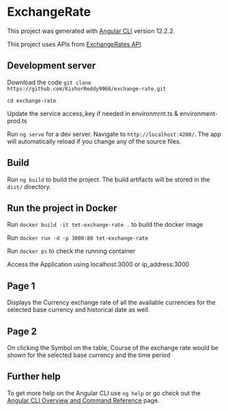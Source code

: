 # ExchangeRate

This project was generated with [Angular CLI](https://github.com/angular/angular-cli) version 12.2.2.

This project uses APIs from [ExchangeRates API](https://exchangeratesapi.io/documentation/)

## Development server

Download the code
`git clone https://github.com/KishorReddy9966/exchange-rate.git`

`cd exchange-rate`

Update the service access_key if needed in environmrnt.ts & environment-prod.ts

Run `ng serve` for a dev server. Navigate to `http://localhost:4200/`. The app will automatically reload if you change any of the source files.

## Build

Run `ng build` to build the project. The build artifacts will be stored in the `dist/` directory.

## Run the project in Docker

Run `docker build -it tet-exchange-rate .` to build the docker image

Run `docker run -d -p 3000:80 tet-exchange-rate`

Run `docker ps` to check the running container

Access the Application using localhost:3000 or ip_address:3000

## Page 1

Displays the Currency exchange rate of all the available currencies for the selected base currency and historical date as well.

## Page 2

On clicking the Symbol on the table, Course of the exchange rate would be shown for the selected base currency and the time period


## Further help

To get more help on the Angular CLI use `ng help` or go check out the [Angular CLI Overview and Command Reference](https://angular.io/cli) page.
